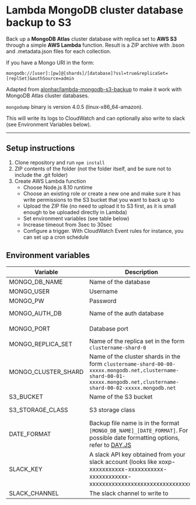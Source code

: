 # Lambda MongoDB cluster database backup to S3

Back up a **MongoDB Atlas** cluster database with replica set to **AWS S3** through a simple **AWS Lambda** function. Result is a ZIP archive with .bson and .metadata.json files for each collection.

If you have a Mongo URI in the form:
```
mongodb://[user]:[pw]@[shards]/[database]?ssl=true&replicaSet=[replSet]&authSource=admin
```

Adapted from [alonhar/lambda-mongodb-s3-backup](https://github.com/alonhar/lambda-mongodb-s3-backup) to make it work with MongoDB Atlas cluster databases.

`mongodump` binary is version 4.0.5 (linux-x86_64-amazon).

This will write its logs to CloudWatch and can optionally also write to slack (see Environment Variables below).  

___

## Setup instructions

1. Clone repository and run `npm install`
2. ZIP contents of the folder (not the folder itself, and be sure not to include the .git folder)
3. Create AWS Lambda function
   - Choose Node.js 8.10 runtime
   - Choose an existing role or create a new one and make sure it has write permissions to the S3 bucket that you want to back up to
   - Upload the ZIP file (no need to upload it to S3 first, as it is small enough to be uploaded directly in Lambda)
   - Set environment variables (see table below)
   - Increase timeout from 3sec to 30sec
   - Configure a trigger. With CloudWatch Event rules for instance, you can set up a cron schedule

## Environment variables

| Variable | Description | Required? |
| --- | --- | --- |
| MONGO_DB_NAME | Name of the database | Yes |
| MONGO_USER | Username | Yes |
| MONGO_PW | Password | Yes |
| MONGO_AUTH_DB | Name of the auth database | No. Default is `admin` |
| MONGO_PORT | Database port | No. Default is `27017` |
| MONGO_REPLICA_SET | Name of the replica set in the form `clustername-shard-0` | Yes |
| MONGO_CLUSTER_SHARD | Name of the cluster shards in the form `clustername-shard-00-00-xxxxx.mongodb.net,clustername-shard-00-01-xxxxx.mongodb.net,clustername-shard-00-02-xxxxx.mongodb.net` | Yes |
| S3_BUCKET | Name of the S3 bucket | Yes |
| S3_STORAGE_CLASS | S3 storage class | No, default is Standard |
| DATE_FORMAT | Backup file name is in the format `[MONGO_DB_NAME]_[DATE_FORMAT]`. For possible date formatting options, refer to [DAY.JS](https://github.com/iamkun/dayjs/blob/master/docs/en/API-reference.md#format) | No. Default is `YYYYMMDD_HHmmss` |
| SLACK_KEY | A slack API key obtained from your slack account (looks like xoxp-xxxxxxxxxxx-xxxxxxxxxxx-xxxxxxxxxxxx-xxxxxxxxxxxxxxxxxxxxxxxxxxxxxxxx) | No |
| SLACK_CHANNEL | The slack channel to write to | No |
